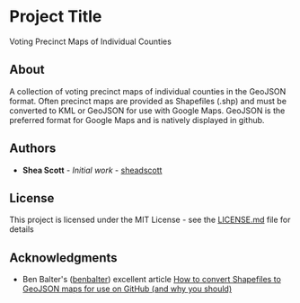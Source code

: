 # Project Title

Voting Precinct Maps of Individual Counties

## About

A collection of voting precinct maps of individual counties in the GeoJSON format. Often precinct maps are provided as Shapefiles (.shp) and must be converted to KML or GeoJSON for use with Google Maps. GeoJSON is the preferred format for Google Maps and is natively displayed in github.  

## Authors

* **Shea Scott** - *Initial work* - [sheadscott](https://github.com/sheadscott)

## License

This project is licensed under the MIT License - see the [LICENSE.md](LICENSE.md) file for details

## Acknowledgments

* Ben Balter's \([benbalter](https://github.com/benbalter)\) excellent article [How to convert Shapefiles to GeoJSON maps for use on GitHub (and why you should)](http://ben.balter.com/2013/06/26/how-to-convert-shapefiles-to-geojson-for-use-on-github/)
